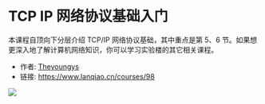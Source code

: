 # TCP IP 网络协议基础入门

本课程自顶向下分层介绍 TCP/IP 网络协议基础，其中重点是第 5、6 节。如果想更深入地了解计算机网络知识，你可以学习实验楼的其它相关课程。

- 作者: [Theyoungys](https://www.lanqiao.cn/users/923797/)
- 链接: https://www.lanqiao.cn/courses/98

![](https://dn-simplecloud.shiyanlou.com/ncn98.jpg)
